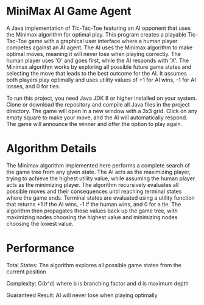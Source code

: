 # MiniMax AI Game Agent
A Java implementation of Tic-Tac-Toe featuring an AI opponent that uses the Minimax algorithm for optimal play. This program creates a playable Tic-Tac-Toe game with a graphical user interface where a human player competes against an AI agent. The AI uses the Minimax algorithm to make optimal moves, meaning it will never lose when playing correctly. The human player uses 'O' and goes first, while the AI responds with 'X'.
The Minimax algorithm works by exploring all possible future game states and selecting the move that leads to the best outcome for the AI. It assumes both players play optimally and uses utility values of +1 for AI wins, -1 for AI losses, and 0 for ties.

To run this project, you need Java JDK 8 or higher installed on your system. Clone or download the repository and compile all Java files in the project directory.
The game will open in a new window with a 3x3 grid. Click on any empty square to make your move, and the AI will automatically respond. The game will announce the winner and offer the option to play again.

# Algorithm Details
The Minimax algorithm implemented here performs a complete search of the game tree from any given state. The AI acts as the maximizing player, trying to achieve the highest utility value, while assuming the human player acts as the minimizing player. The algorithm recursively evaluates all possible moves and their consequences until reaching terminal states where the game ends.
Terminal states are evaluated using a utility function that returns +1 if the AI wins, -1 if the human wins, and 0 for a tie. The algorithm then propagates these values back up the game tree, with maximizing nodes choosing the highest value and minimizing nodes choosing the lowest value.

# Performance
Total States: The algorithm explores all possible game states from the current position 

Complexity: O(b^d) where b is branching factor and d is maximum depth 

Guaranteed Result: AI will never lose when playing optimally

